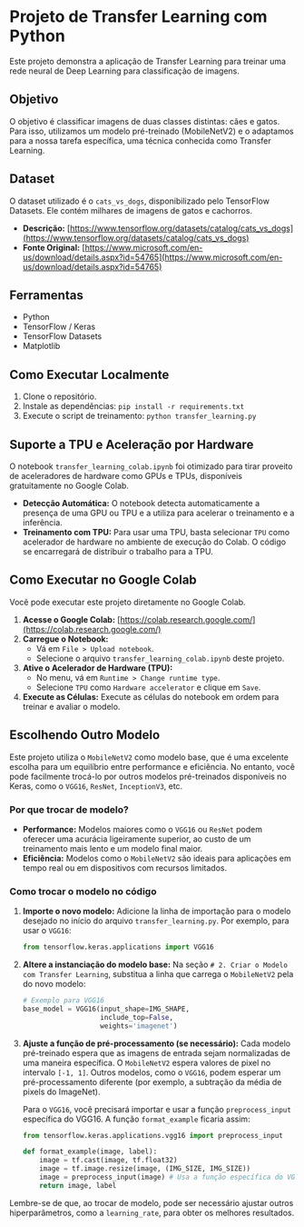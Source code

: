 # Projeto de Transfer Learning com Python

Este projeto demonstra a aplicação de Transfer Learning para treinar uma rede neural de Deep Learning para classificação de imagens.

## Objetivo

O objetivo é classificar imagens de duas classes distintas: cães e gatos. Para isso, utilizamos um modelo pré-treinado (MobileNetV2) e o adaptamos para a nossa tarefa específica, uma técnica conhecida como Transfer Learning.

## Dataset

O dataset utilizado é o `cats_vs_dogs`, disponibilizado pelo TensorFlow Datasets. Ele contém milhares de imagens de gatos e cachorros.

- **Descrição:** [https://www.tensorflow.org/datasets/catalog/cats_vs_dogs](https://www.tensorflow.org/datasets/catalog/cats_vs_dogs)
- **Fonte Original:** [https://www.microsoft.com/en-us/download/details.aspx?id=54765](https://www.microsoft.com/en-us/download/details.aspx?id=54765)

## Ferramentas

- Python
- TensorFlow / Keras
- TensorFlow Datasets
- Matplotlib

## Como Executar Localmente

1. Clone o repositório.
2. Instale as dependências: `pip install -r requirements.txt`
3. Execute o script de treinamento: `python transfer_learning.py`

## Suporte a TPU e Aceleração por Hardware

O notebook `transfer_learning_colab.ipynb` foi otimizado para tirar proveito de aceleradores de hardware como GPUs e TPUs, disponíveis gratuitamente no Google Colab.

- **Detecção Automática:** O notebook detecta automaticamente a presença de uma GPU ou TPU e a utiliza para acelerar o treinamento e a inferência.
- **Treinamento com TPU:** Para usar uma TPU, basta selecionar `TPU` como acelerador de hardware no ambiente de execução do Colab. O código se encarregará de distribuir o trabalho para a TPU.

## Como Executar no Google Colab

Você pode executar este projeto diretamente no Google Colab.

1.  **Acesse o Google Colab:** [https://colab.research.google.com/](https://colab.research.google.com/)
2.  **Carregue o Notebook:**
    -   Vá em `File > Upload notebook`.
    -   Selecione o arquivo `transfer_learning_colab.ipynb` deste projeto.
3.  **Ative o Acelerador de Hardware (TPU):**
    -   No menu, vá em `Runtime > Change runtime type`.
    -   Selecione `TPU` como `Hardware accelerator` e clique em `Save`.
4.  **Execute as Células:** Execute as células do notebook em ordem para treinar e avaliar o modelo.

## Escolhendo Outro Modelo

Este projeto utiliza o `MobileNetV2` como modelo base, que é uma excelente escolha para um equilíbrio entre performance e eficiência. No entanto, você pode facilmente trocá-lo por outros modelos pré-treinados disponíveis no Keras, como o `VGG16`, `ResNet`, `InceptionV3`, etc.

### Por que trocar de modelo?

*   **Performance:** Modelos maiores como o `VGG16` ou `ResNet` podem oferecer uma acurácia ligeiramente superior, ao custo de um treinamento mais lento e um modelo final maior.
*   **Eficiência:** Modelos como o `MobileNetV2` são ideais para aplicações em tempo real ou em dispositivos com recursos limitados.

### Como trocar o modelo no código

1.  **Importe o novo modelo:**
    Adicione la linha de importação para o modelo desejado no início do arquivo `transfer_learning.py`. Por exemplo, para usar o `VGG16`:

    ```python
    from tensorflow.keras.applications import VGG16
    ```

2.  **Altere a instanciação do modelo base:**
    Na seção `# 2. Criar o Modelo com Transfer Learning`, substitua a linha que carrega o `MobileNetV2` pela do novo modelo:

    ```python
    # Exemplo para VGG16
    base_model = VGG16(input_shape=IMG_SHAPE,
                       include_top=False,
                       weights='imagenet')
    ```

3.  **Ajuste a função de pré-processamento (se necessário):**
    Cada modelo pré-treinado espera que as imagens de entrada sejam normalizadas de uma maneira específica. O `MobileNetV2` espera valores de pixel no intervalo `[-1, 1]`. Outros modelos, como o `VGG16`, podem esperar um pré-processamento diferente (por exemplo, a subtração da média de pixels do ImageNet).

    Para o `VGG16`, você precisará importar e usar a função `preprocess_input` específica do VGG16. A função `format_example` ficaria assim:

    ```python
    from tensorflow.keras.applications.vgg16 import preprocess_input

    def format_example(image, label):
        image = tf.cast(image, tf.float32)
        image = tf.image.resize(image, (IMG_SIZE, IMG_SIZE))
        image = preprocess_input(image) # Usa a função específica do VGG16
        return image, label
    ```

Lembre-se de que, ao trocar de modelo, pode ser necessário ajustar outros hiperparâmetros, como a `learning_rate`, para obter os melhores resultados.